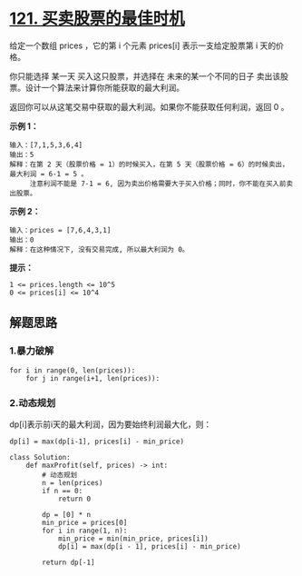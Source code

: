 # [121. 买卖股票的最佳时机](https://leetcode-cn.com/problems/best-time-to-buy-and-sell-stock/)

给定一个数组 prices ，它的第 i 个元素 prices[i] 表示一支给定股票第 i 天的价格。

你只能选择 某一天 买入这只股票，并选择在 未来的某一个不同的日子 卖出该股票。设计一个算法来计算你所能获取的最大利润。

返回你可以从这笔交易中获取的最大利润。如果你不能获取任何利润，返回 0 。

**示例 1：**

```
输入：[7,1,5,3,6,4]
输出：5
解释：在第 2 天（股票价格 = 1）的时候买入，在第 5 天（股票价格 = 6）的时候卖出，最大利润 = 6-1 = 5 。
     注意利润不能是 7-1 = 6, 因为卖出价格需要大于买入价格；同时，你不能在买入前卖出股票。
```

**示例 2：**

```
输入：prices = [7,6,4,3,1]
输出：0
解释：在这种情况下, 没有交易完成, 所以最大利润为 0。
```

**提示：**

```
1 <= prices.length <= 10^5
0 <= prices[i] <= 10^4
```



## 解题思路

### 1.暴力破解

```
for i in range(0, len(prices)):
	for j in range(i+1, len(prices)):
```

### 2.动态规划

dp[i]表示前i天的最大利润，因为要始终利润最大化，则：

```
dp[i] = max(dp[i-1], prices[i] - min_price)
```

```
class Solution:
    def maxProfit(self, prices) -> int:
        # 动态规划
        n = len(prices)
        if n == 0:
            return 0

        dp = [0] * n
        min_price = prices[0]
        for i in range(1, n):
            min_price = min(min_price, prices[i])
            dp[i] = max(dp[i - 1], prices[i] - min_price)

        return dp[-1]

```

